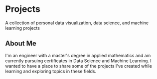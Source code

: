 # Projects
A collection of personal data visualization, data science, and machine learning projects

## About Me

I'm an engineer with a master's degree in applied mathematics and am currently pursuing certificates in Data Science 
and Machine Learning. I wanted to have a place to share some of the projects I've created while learning and exploring
topics in these fields.
